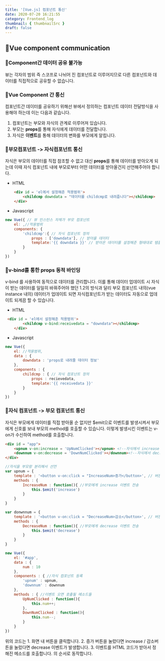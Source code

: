 ```yaml
---
title: '[Vue.js] 컴포넌트 통신'
date: 2020-07-20 16:21:55
category: Frontend_log
thumbnail: { thumbnailSrc }
draft: false
---
```



## 🌟Vue component communication

### 🎯Component간 데이터 공유 불가능
뷰는 각자의 범위 즉 스코프로 나뉘어 진 컴포넌트로 이루어지므로 
다른 컴포넌트와 데이터를 직접적으로 공유할 수 없습니다.

### 🎯Vue Component 간 통신
컴포넌트간 데이터를 공유하기 위해선 뷰에서 정의하는 컴포넌트 데이터 전달방식을 사용해야 하는데 이는 다음과 같습니다. 

1. 컴포넌트는 부모와 자식의 관계로 이루어져 있습니다.
2. 부모는 **props**를 통해 자식에게 데이터를 전달합니다.
3. 자식은 **이벤트**를 통해 데이터의 변화를 부모에게 알립니다.


### 🎯부모컴포넌트 -> 자식컴포넌트 통신
자식은 부모의 데이터를 직접 참조할 수 없고 대신 **props**를 통해 데이터를 받아오게 되는데 
이때 자식 컴포넌트 내에 부모로부터 어떤 데이터를 받아올건지 선언해주어야 합니다.

- HTML
```HTML
    <div id = 'el에서 설정해준 적용범위'>
        <childcmp downdata = "데이터를 childcmp로 내려줍니다"></childcmp>
    </div>
```

- Javascript
```javascript
new Vue({ // 뷰 인스턴스 자체가 부모 컴포넌트
    el: ,//적용범위
    components: {
        'childcmp':{ // 자식 컴포넌트 정의
            props : ['downdata'], // 받아올 데이터
            template:'{{ downdata }}' // 받아온 데이터를 설정해준 형태대로 템플릿에 출력
        }
    }
})
```
### 🎯v-bind를 통한 props 동적 바인딩
v-bind 를 사용하여 동적으로 데이터를 관리합니다.
이를 통해 데이터 업데이트 시 자식이 받는 데이터를 일일히 바꿔주어야 했던 1.2의 방식과 달리
부모 컴포넌트 내의(vue instance 내의) 데이터가 업데이트 되면 자식컴포넌트가 받는 데이터도 
자동으로 업데이트 되게끔 할 수 있습니다.

- HTML
```HTML
 <div id = 'el에서 설정해준 적용범위'>
        <childcmp v-bind:receivedata = "downdata"></childcmp>
    </div>
```
- Javascript
```javascript
new Vue({
    el: //적용범위,
    data : {
        downdata : 'props로 내려줄 데이터 정보'
    },
    components : {
        childcmp : { // 자식 컴포넌트 정의
            props : recievedata,
            template:'{{ receivedata }}'
        }
    }
})
```

### 🎯자식 컴포넌트 -> 부모 컴포넌트 통신

자식은 부모에게 데이터를 직접 받아올 순 없지만 
$emit으로 이벤트를 발생시켜서 부모에게 신호를 보내 부모의 method를 호출할 수 있습니다.
이렇게 발생시킨 이벤트는 v-on가 수신하여 method를 호출합니다.

```HTML
<div id = "app">
    <upnum v-on:increase = 'UpNumClicked'></upnum> <!--자식에서 increase이벤트 발생시 부모의 UpNumClicked 호출-->
    <downnum v-on:decrease = 'DownNumClicked'></downnum><!--자식에서 decrease이벤트 발생시 부모의 DownNumClicked 호출-->
</div>
```

```javascript
//자식을 부모랑 분리해서 선언
var upnum = { 
    template : '<button v-on:click = "IncreaseNum>증가</button>', // 버튼클릭시 자식 내 IncreaseNum 호출
    methods : {
        IncreaseNum : function(){ //부모에게 increase 이벤트 전송
            this.$emit('increase')
        }
    }
}

var donwnnum = {
    template : '<button v-on:click = "DecreaseNum>감소</button>', // 버튼클릭시 자식 내 DecreaseNum 호출
    methods : {
        DecreaseNum : function(){ //부모에게 decrease 이벤트 전송
            this.$emit('decrease')
        }
    }
}

new Vue({
    el: '#app',
    data : {
        num : 10
    },
    components : { //자식 컴포넌트 등록
        'upnum' : upnum, 
        'downnum' : downnum
    },
    methods : { //이벤트 오면 호출될 메소드들
        UpNumClicked : function(){
            this.num++;
        },
        DownNumClicked : function(){
            this.num--;
        }
    }   
})
```
위의 코드는 
    1. 화면 내 버튼을 클릭합니다.
    2. 증가 버튼을 눌렀다면 increase / 감소버튼을 눌렀다면 decrease 이벤트가 발생합니다.
    3. 이벤트를 HTML 코드가 받아서 정해진 메소드를 호출합니다.
의 순서로 동작합니다. 


 